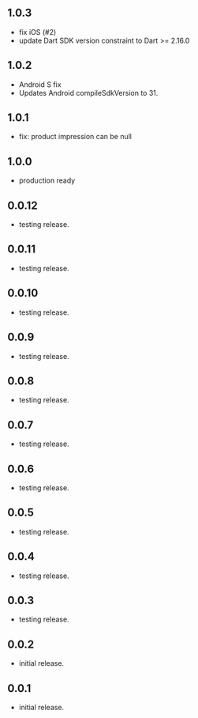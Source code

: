 ## 1.0.3

* fix iOS (#2)
* update Dart SDK version constraint to Dart >= 2.16.0 

## 1.0.2

* Android S fix
* Updates Android compileSdkVersion to 31.

## 1.0.1

* fix: product impression can be null

## 1.0.0

* production ready

## 0.0.12

* testing release.

## 0.0.11

* testing release.

## 0.0.10

* testing release.

## 0.0.9

* testing release.

## 0.0.8

* testing release.

## 0.0.7

* testing release.

## 0.0.6

* testing release.

## 0.0.5

* testing release.

## 0.0.4

* testing release.

## 0.0.3

* testing release.

## 0.0.2

* initial release.

## 0.0.1

* initial release.
